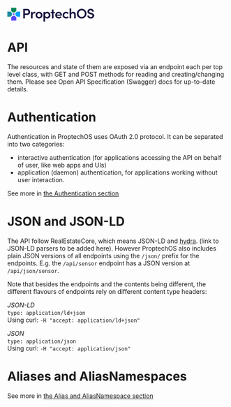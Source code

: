 ![ProptechOS logo](../images/ProptechOS-logotype-ex.png)
# API


The resources and state of them are exposed via an endpoint each per top level class, with GET and POST methods for reading and creating/changing them. Please see Open API Specification (Swagger) docs for up-to-date details.

# Authentication

Authentication in ProptechOS uses OAuth 2.0 protocol.
It can be separated into two categories:
* interactive authentication (for applications accessing the API on behalf of user, like web apps and UIs)
* application (daemon) authentication, for applications working without user interaction.

See more in [the Authentication section](authentication)

# JSON and JSON-LD
The API follow RealEstateCore, which means JSON-LD and [hydra](https://hydra-cg.com). (link to JSON-LD parsers to be added here). However ProptechOS also includes plain JSON versions of all endpoints using the `/json/` prefix for the endpoints. E.g. the `/api/sensor` endpoint has a JSON version at `/api/json/sensor`.

Note that besides the endpoints and the contents being different, the different flavours of endpoints rely on different content type headers:

_JSON-LD_  
`type: application/ld+json`  
Using curl: `-H "accept: application/ld+json"`

_JSON_  
`type: application/json`  
Using curl: `-H "accept: application/json"`

# Aliases and AliasNamespaces

See more in [the Alias and AliasNamespace section](alias-aliasnamespace)
